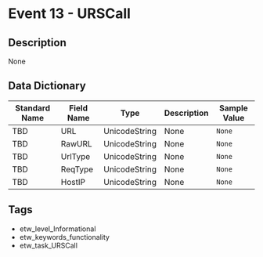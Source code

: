 # Event 13 - URSCall

## Description
None

## Data Dictionary
|Standard Name|Field Name|Type|Description|Sample Value|
|---|---|---|---|---|
|TBD|URL|UnicodeString|None|`None`|
|TBD|RawURL|UnicodeString|None|`None`|
|TBD|UrlType|UnicodeString|None|`None`|
|TBD|ReqType|UnicodeString|None|`None`|
|TBD|HostIP|UnicodeString|None|`None`|

## Tags
* etw_level_Informational
* etw_keywords_functionality
* etw_task_URSCall